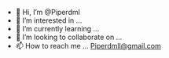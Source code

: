 - 👋 Hi, I’m @Piperdml
- 👀 I’m interested in ...
- 🌱 I’m currently learning ...
- 💞️ I’m looking to collaborate on ...
- 📫 How to reach me ... Piperdmll@gmail.com

<!---
Piperdml/Piperdml is a ✨ special ✨ repository because its `README.md` (this file) appears on your GitHub profile.
You can click the Preview link to take a look at your changes.
--->

